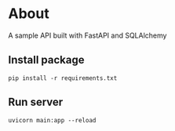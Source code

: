# About
A sample API built with FastAPI and SQLAlchemy

## Install package
```
pip install -r requirements.txt
```

## Run server
```
uvicorn main:app --reload
```